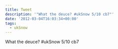 ```yaml
---
title: Tweet
description: '"What the deuce? #ukSnow 5/10 cb7"'
date: '2012-03-04T16:03:34+00:00'
tags:
  - ukSnow
---
```

What the deuce? #ukSnow 5/10 cb7
